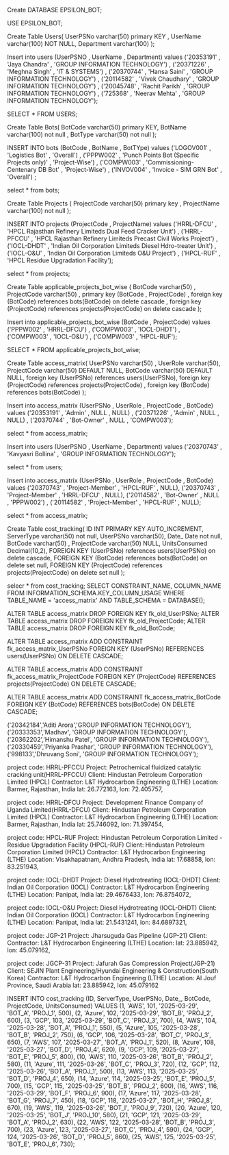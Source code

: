 Create DATABASE EPSILON_BOT;


USE EPSILON_BOT;

Create Table Users( 
	UserPSNo varchar(50) primary KEY ,
    UserName varchar(100) NOT NULL,
    Department varchar(100)
);

Insert into users (UserPSNO , UserName , Department) values
('20353191' , 'Jaya Chandra' , 'GROUP INFORMATION TECHNOLOGY') ,
('20371226' , 'Meghna Singh' , 'IT & SYSTEMS') ,
('20370744' , 'Hansa Saini' , 'GROUP INFORMATION TECHNOLOGY') , 
('20114582' , 'Vivek Chaudhary' , 'GROUP INFORMATION TECHNOLOGY') , 
('20045748' , 'Rachit Parikh' , 'GROUP INFORMATION TECHNOLOGY') , 
('725368' , 'Neerav Mehta' , 'GROUP INFORMATION TECHNOLOGY');

SELECT * FROM USERS;

Create Table Bots(
	BotCode varchar(50) primary KEY,
    BotName varchar(100) not null ,
    BotType varchar(50) not null
);

INSERT INTO bots (BotCode , BotName , BotTYpe) values
('LOGOV001' , 'Logistics Bot' , 'Overall') , 
('PPPW002' , 'Punch Points Bot (Specific Projects only)' , 'Project-Wise') , 
('COMPW003' , 'Commissioning-Centenary DB Bot' , 'Project-Wise') ,
('INVOV004' , 'Invoice - SIM GRN Bot' , 'Overall') ;

select * from bots;

Create Table Projects (
	ProjectCode varchar(50) primary key , 
    ProjectName varchar(100) not null
);

INSERT INTO projects (ProjectCode , ProjectName) values
('HRRL-DFCU' , 'HPCL Rajasthan Refinery Limiteds Dual Feed Cracker Unit') , 
('HRRL-PFCCU' , 'HPCL Rajasthan Refinery Limiteds Precast Civil Works Project') ,
('IOCL-DHDT' , 'Indian Oil Corporation Limiteds Diesel Hdro-treater Unit') , 
('IOCL-O&U' , 'Indian Oil Corporation Limiteds O&U Project') ,
('HPCL-RUF' , 'HPCL Residue Upgradation Facility');

select * from projects;

Create Table applicable_projects_bot_wise (
	BotCode varchar(50) , 
    ProjectCode varchar(50) , 
    primary key (BotCode  , ProjectCode) ,
    foreign key (BotCode) references bots(BotCode) on delete cascade , 
    foreign key (ProjectCode) references projects(ProjectCode) on delete cascade
);

Insert into applicable_projects_bot_wise (BotCode , ProjectCode) values
('PPPW002' , 'HRRL-DFCU') , 
('COMPW003' , 'IOCL-DHDT') , 
('COMPW003' , 'IOCL-O&U') , 
('COMPW003' , 'HPCL-RUF');

SELECT * FROM applicable_projects_bot_wise;

Create Table access_matrix(
	UserPSNo varchar(50) , 
    UserRole varchar(50),
    ProjectCode varchar(50) DEFAULT NULL,
    BotCode varchar(50) DEFAULT NULL,
    foreign key (UserPSNo) references users(UserPSNo),
    foreign key (ProjectCode) references projects(ProjectCode) ,
    foreign key (BotCode) references bots(BotCode)
);

Insert into access_matrix (UserPSNo , UserRole , ProjectCode , BotCode) values
('20353191' , 'Admin' , NULL , NULL) ,
('20371226' , 'Admin' , NULL , NULL) ,
('20370744' , 'Bot-Owner' , NULL , 'COMPW003');

select * from access_matrix;

Insert into users (UserPSNO , UserName , Department) values
('20370743' , 'Kavyasri Bollina' , 'GROUP INFORMATION TECHNOLOGY');

select * from users;

Insert into access_matrix (UserPSNo , UserRole , ProjectCode , BotCode) values
('20370743' , 'Project-Member' , 'HPCL-RUF' , NULL),
('20370743' , 'Project-Member' , 'HRRL-DFCU' , NULL),
('20114582' , 'Bot-Owner' , NULL , 'PPPW002') , 
('20114582' , 'Project-Member' , 'HPCL-RUF' , NULL);

select * from access_matrix;

Create Table cost_tracking(
	ID INT PRIMARY KEY AUTO_INCREMENT,
    ServerType varchar(50) not null,
    UserPSNo varchar(50),
    Date_ Date not null,
    BotCode varchar(50) ,
    ProjectCode varchar(50) NULL,
    UnitsConsumed Decimal(10,2),
    FOREIGN KEY (UserPSNo) references users(UserPSNo) on delete cascade,
    FOREIGN KEY (BotCode) references bots(BotCode) on delete set null,
    FOREIGN KEY (ProjectCode) references projects(ProjectCode) on delete set null
);

selecr * from cost_tracking;
SELECT CONSTRAINT_NAME, COLUMN_NAME 
FROM INFORMATION_SCHEMA.KEY_COLUMN_USAGE 
WHERE TABLE_NAME = 'access_matrix' 
AND TABLE_SCHEMA = DATABASE();

ALTER TABLE access_matrix DROP FOREIGN KEY fk_old_UserPSNo;
ALTER TABLE access_matrix DROP FOREIGN KEY fk_old_ProjectCode;
ALTER TABLE access_matrix DROP FOREIGN KEY fk_old_BotCode;

ALTER TABLE access_matrix 
ADD CONSTRAINT fk_access_matrix_UserPSNo 
FOREIGN KEY (UserPSNo) REFERENCES users(UserPSNo) ON DELETE CASCADE;

ALTER TABLE access_matrix 
ADD CONSTRAINT fk_access_matrix_ProjectCode 
FOREIGN KEY (ProjectCode) REFERENCES projects(ProjectCode) ON DELETE CASCADE;

ALTER TABLE access_matrix 
ADD CONSTRAINT fk_access_matrix_BotCode 
FOREIGN KEY (BotCode) REFERENCES bots(BotCode) ON DELETE CASCADE;

('20342184','Aditi Arora','GROUP INFORMATION TECHNOLOGY'),
('20333353','Madhav', 'GROUP INFORMATION TECHNOLOGY'),
('20362202','Himanshu Patel', 'GROUP INFORMATION TECHNOLOGY'),
('20330459','Priyanka Prashar', 'GROUP INFORMATION TECHNOLOGY'),
('998133','Dhruvang Soni', 'GROUP INFORMATION TECHNOLOGY');

project code: HRRL-PFCCU
Project: Petrochemical fluidized catalytic cracking unit(HRRL-PFCCU)
Client: Hindustan Petroleum Corporation Limited (HPCL)
Contractor: L&T Hydrocarbon Engineering (LTHE)
Location: Barmer, Rajasthan, India
lat: 26.772163, lon: 72.405757,
 
project code: HRRL-DFCU
Project: Development Finance Company of Uganda Limited(HRRL-DFCU)
Client: Hindustan Petroleum Corporation Limited (HPCL)
Contractor: L&T Hydrocarbon Engineering (LTHE)
Location: Barmer, Rajasthan, India
lat: 25.746092, lon: 71.397454,
 
project code: HPCL-RUF
Project: Hindustan Petroleum Corporation Limited - Residue Upgradation Facility (HPCL-RUF)
Client: Hindustan Petroleum Corporation Limited (HPCL)
Contractor: L&T Hydrocarbon Engineering (LTHE)
Location: Visakhapatnam, Andhra Pradesh, India
lat: 17.68858, lon: 83.251943,
 
project code: IOCL-DHDT
Project: Diesel Hydrotreating (IOCL-DHDT)
Client:</strong> Indian Oil Corporation (IOCL)
Contractor:</strong> L&T Hydrocarbon Engineering (LTHE)
Location:</strong> Panipat, India
lat: 29.4676433, lon: 76.8754072,
 
project code: IOCL-O&U
Project: Diesel Hydrotreating (IOCL-DHDT)
Client: Indian Oil Corporation (IOCL)
Contractor: L&T Hydrocarbon Engineering (LTHE)
Location: Panipat, India
lat: 21.5431241, lon: 84.6897321,
 
 
project code: JGP-21
Project: Jharsuguda Gas Pipeline (JGP-21)
Client: 
Contractor: L&T Hydrocarbon Engineering (LTHE)
Location: 
lat: 23.885942, lon: 45.079162,
 
 
project code: JGCP-31
Project: Jafurah Gas Compression Project(JGP-21)
Client: SEJIN Plant Engineering/Hyundai Engineering & Construction(South Korea) 
Contractor: L&T Hydrocarbon Engineering (LTHE)
Location: Al Jouf Province, Saudi Arabia
lat: 23.885942, lon: 45.079162

INSERT INTO cost_tracking (ID, ServerType, UserPSNo, Date_, BotCode, ProjectCode, UnitsConsumed)
VALUES 
(1, 'AWS', 101, '2025-03-29', 'BOT_A', 'PROJ_1', 500),
(2, 'Azure', 102, '2025-03-29', 'BOT_B', 'PROJ_2', 600),
(3, 'GCP', 103, '2025-03-29', 'BOT_C', 'PROJ_3', 700),
(4, 'AWS', 104, '2025-03-28', 'BOT_A', 'PROJ_1', 550),
(5, 'Azure', 105, '2025-03-28', 'BOT_B', 'PROJ_2', 750),
(6, 'GCP', 106, '2025-03-28', 'BOT_C', 'PROJ_3', 650),
(7, 'AWS', 107, '2025-03-27', 'BOT_A', 'PROJ_1', 520),
(8, 'Azure', 108, '2025-03-27', 'BOT_D', 'PROJ_4', 620),
(9, 'GCP', 109, '2025-03-27', 'BOT_E', 'PROJ_5', 800),
(10, 'AWS', 110, '2025-03-26', 'BOT_B', 'PROJ_2', 580),
(11, 'Azure', 111, '2025-03-26', 'BOT_C', 'PROJ_3', 720),
(12, 'GCP', 112, '2025-03-26', 'BOT_A', 'PROJ_1', 500),
(13, 'AWS', 113, '2025-03-25', 'BOT_D', 'PROJ_4', 650),
(14, 'Azure', 114, '2025-03-25', 'BOT_E', 'PROJ_5', 700),
(15, 'GCP', 115, '2025-03-25', 'BOT_B', 'PROJ_2', 600),
(16, 'AWS', 116, '2025-03-29', 'BOT_F', 'PROJ_6', 900),
(17, 'Azure', 117, '2025-03-28', 'BOT_G', 'PROJ_7', 450),
(18, 'GCP', 118, '2025-03-27', 'BOT_H', 'PROJ_8', 670),
(19, 'AWS', 119, '2025-03-26', 'BOT_I', 'PROJ_9', 720),
(20, 'Azure', 120, '2025-03-25', 'BOT_J', 'PROJ_10', 580),
(21, 'GCP', 121, '2025-03-29', 'BOT_A', 'PROJ_2', 630),
(22, 'AWS', 122, '2025-03-28', 'BOT_B', 'PROJ_3', 700),
(23, 'Azure', 123, '2025-03-27', 'BOT_C', 'PROJ_4', 590),
(24, 'GCP', 124, '2025-03-26', 'BOT_D', 'PROJ_5', 860),
(25, 'AWS', 125, '2025-03-25', 'BOT_E', 'PROJ_6', 730);


